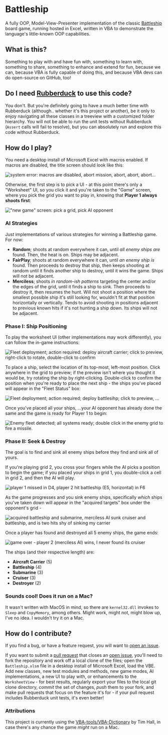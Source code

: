 # Battleship
A fully OOP, Model-View-Presenter implementation of the classic [Battleship](https://en.wikipedia.org/wiki/Battleship_game) board game, running hosted in Excel, written in VBA to demonstrate the language's little-known OOP capabilities.

## What is this?

Something to play with and have fun with, something to learn with, something to share, something to enhance and extend for fun, because we can, because VBA is fully capable of doing this, and because VBA devs can do open-source on GitHub, too!

## Do I need [Rubberduck](https://github.com/rubberduck-vba/Rubberduck) to use this code?

You don't. But you're definitely going to have a much better time with Rubberduck (although.. whether it's this project or another), be it only to enjoy navigating all these classes in a treeview with a customized folder hierarchy. You will not be able to run the unit tests without Rubberduck (`Assert` calls will fail to resolve), but you can absolutely run and explore this code without Rubberduck.

## How do I play?

You need a desktop install of Microsoft Excel with macros enabled. If macros are disabled, the title screen should look like this:

![system error: macros are disabled, abort mission, abort, abort, abort...](https://user-images.githubusercontent.com/5751684/45008183-2e057200-afcf-11e8-83b8-d3c0152b1070.png)

Otherwise, the first step is to pick a UI - at this point there's only a "Worksheet" UI, so you click it and you're taken to the "Game" screen, where you pick the grid you want to play in, knowing that **Player 1 always shoots first**:

!["new game" screen: pick a grid, pick AI opponent](https://user-images.githubusercontent.com/5751684/45008322-17abe600-afd0-11e8-8e3d-b8122fb2b586.png)

### AI Strategies

Just implementations of various strategies for winning a Battleship game. For now:

 - **Random**; shoots at random everywhere it can, until *all enemy ships are* found. Then, the heat is on. Ships may be adjacent.
 - **FairPlay**; shoots at random everywhere it can, until *an enemy ship is* found. Then proceeds to destroy that ship, then keeps shooting at random until it finds another ship to destroy, until it wins the game. Ships will not be adjacent.
 - **Merciless**; shoots *in random-ish patterns* targeting the center and/or the edges of the grid, until it finds a ship to sink. Then proceeds to destroy it, then resumes the hunt. Will not shoot a position where the smallest possible ship it's still looking for, wouldn't fit at that position horizontally or vertically. Tends to avoid shooting in positions adjacent to previous known hits if it's not hunting a ship down. Its ships will not be adjacent.

### Phase I: Ship Positioning

To play the worksheet UI (other implementations may work differently), you can follow the in-game instructions:

![Fleet deployment; action required: deploy aircraft carrier; click to preview, right-click to rotate, double-click to confirm](https://user-images.githubusercontent.com/5751684/45008702-209db700-afd2-11e8-9149-4caf597147a9.png)

To place a ship, select the location of its top-most, left-most position. Click anywhere in the grid to preview; if the preview isn't where you thought it would be, try rotating the ship by right-clicking. Double-click to confirm the position when you're ready to place the next ship - the ships you've placed will appear in the "Fleet Status" box:

![Fleet deployment; action required; deploy battlesihp; click to preview, ...](https://user-images.githubusercontent.com/5751684/45008774-75413200-afd2-11e8-8dc2-ebf8571da981.png)

Once you've placed all your ships, ...your AI opponent has already done the same and the game is ready for Player 1 to begin:

![Enemy fleet detected; all systems ready; double click in the enemy grid to fire a missile.](https://user-images.githubusercontent.com/5751684/45008878-103a0c00-afd3-11e8-84af-7f9692d0f67e.png)

### Phase II: Seek & Destroy

The goal is to find and sink all enemy ships before they find and sink all of yours.

If you're playing grid 2, you cross your fingers while the AI picks a position to begin the game; if you placed your ships in grid 1, you double-click a cell in grid 2, and then the AI will play.

![player 1 missed in D4, player 2 hit battleship (E5, horizontal) in F6](https://user-images.githubusercontent.com/5751684/45008999-b5ed7b00-afd3-11e8-8c24-72cbe238c608.png)

As the game progresses and you sink enemy ships, specifically *which* ships you've taken down will appear in the "acquired targets" box under the opponent's grid - 

![acquired battleship and submarine, merciless AI sunk cruiser and battleship, and is two hits shy of sinking my carrier](https://user-images.githubusercontent.com/5751684/45009072-1381c780-afd4-11e8-8f55-2cf38d965394.png)

Once a player has found and destroyed all 5 enemy ships, the game ends:

![game over - player 2 (merciless AI) wins, I never found its cruiser](https://user-images.githubusercontent.com/5751684/45009351-aff89980-afd5-11e8-9b0b-a6334de9dbeb.png)

The ships (and their respective length) are:

 - **Aircraft Carrier** (5)
 - **Battleship** (4)
 - **Submarine** (3)
 - **Cruiser** (3)
 - **Destroyer** (2)

### Sounds cool! Does it run on a Mac?

It wasn't written with MacOS in mind, so there are `kernel32.dll` invokes to `Sleep` and `CopyMemory`, among others. Might work, might not, might blow up, I've no idea. I wouldn't try it on a Mac.

## How do I contribute?

If you find a bug, or have a feature request, you will want to [open an issue](https://github.com/rubberduck-vba/Battleship/issues/new).

If you want to submit a [pull request](https://github.com/rubberduck-vba/Battleship/pulls) that closes an [open issue](https://github.com/rubberduck-vba/Battleship/issues), you'll need to fork the repository and work off a local clone of the files; open the `Battleship.xlsm` file in a desktop install of Microsoft Excel, load the VBE. Add new classes, new test modules and methods, new game modes, AI implementations, a new UI to play with, or enhancements to the `WorksheetView` - for best results, regularly export your files to the local git clone directory, *commit* the set of changes, *push* them to your fork, and make pull requests that focus on the feature it's for - if your pull request includes Rubberduck unit tests, it's even better!

### Attributions

This project is currently using the [VBA-tools/VBA-Dictionary](https://github.com/VBA-tools/VBA-Dictionary) by Tim Hall, in case there's any chance the game *might* run on a Mac.
